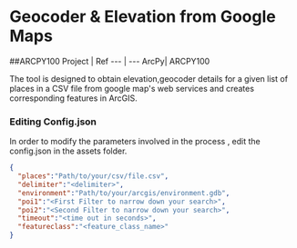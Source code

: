 # Geocoder & Elevation from Google Maps
##ARCPY100
Project | Ref 
--- | --- 
ArcPy| ARCPY100

<p>The tool is designed to obtain elevation,geocoder details for a given list of places in a CSV file from google map's web services and creates corresponding features in ArcGIS.<p>


### Editing Config.json

In order to modify the parameters involved in the process , edit the config.json in the assets folder.

```json
{
  "places":"Path/to/your/csv/file.csv",
  "delimiter":"<delimiter>",
  "environment":"Path/to/your/arcgis/environment.gdb",
  "poi1":"<First Filter to narrow down your search>",
  "poi2":"<Second Filter to narrow down your search>",
  "timeout":"<time out in seconds>",
  "featureclass":"<feature_class_name>"
}
```






